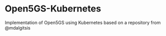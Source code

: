 # Open5GS-Kubernetes
Implementation of Open5GS using Kubernetes based on a repository from @mdalgitsis
